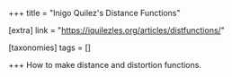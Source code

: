 +++
title = "Inigo Quilez's Distance Functions"

[extra]
link = "https://iquilezles.org/articles/distfunctions/"

[taxonomies]
tags = []

+++
How to make distance and distortion functions.
